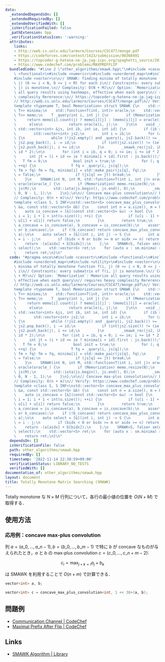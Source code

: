 ```yaml
---
data:
  _extendedDependsOn: []
  _extendedRequiredBy: []
  _extendedVerifiedWith: []
  _isVerificationFailed: false
  _pathExtension: hpp
  _verificationStatusIcon: ':warning:'
  attributes:
    links:
    - http://web.cs.unlv.edu/larmore/Courses/CSC477/monge.pdf
    - https://codeforces.com/contest/1423/submission/98368491
    - https://topcoder-g-hatena-ne-jp.jag-icpc.org/spaghetti_source/20120923/1348327542.html
    - https://www.codechef.com/problems/MAXPREFFLIP
  bundledCode: "#line 2 \"other_algorithms/smawk.hpp\"\n#include <cassert>\n#include\
    \ <functional>\n#include <numeric>\n#include <unordered_map>\n#include <utility>\n\
    #include <vector>\n\n// SMAWK: finding minima of totally monotone function f(i,\
    \ j) (0 <= i < N, 0 <= j < M) for each i\n// Constraints: every submatrix of f(i,\
    \ j) is monotone.\n// Complexity: O(N + M)\n// Option: `Memorization`: Memorize\
    \ all query results using hashmaps, effective when each query\n// requires heavy\
    \ complexity Rererence:\n// https://topcoder-g-hatena-ne-jp.jag-icpc.org/spaghetti_source/20120923/1348327542.html\n\
    // http://web.cs.unlv.edu/larmore/Courses/CSC477/monge.pdf\n// Verify: https://codeforces.com/contest/1423/submission/98368491\n\
    template <typename T, bool Memorization> struct SMAWK {\n    std::vector<std::pair<int,\
    \ T>> minima;\n    std::function<T(int, int)> oracle;\n    std::vector<std::unordered_map<int,\
    \ T>> memo;\n    T _query(int i, int j) {\n        if (Memorization)\n       \
    \     return memo[i].count(j) ? memo[i][j] : (memo[i][j] = oracle(i, j));\n  \
    \      else\n            return oracle(i, j);\n    }\n\n    void _smawk_rec(const\
    \ std::vector<int> &js, int ib, int ie, int id) {\n        if (ib > ie) return;\n\
    \        std::vector<int> js2;\n        int i = ib;\n        for (auto j : js)\
    \ {\n            while (!js2.empty() and _query(i, js2.back()) >= _query(i, j))\
    \ js2.pop_back(), i -= id;\n            if (int(js2.size()) != (ie - ib) / id)\
    \ js2.push_back(j), i += id;\n        }\n        _smawk_rec(js2, ib + id, ie,\
    \ id * 2);\n\n        for (int i = ib, q = 0; i <= ie; i += id * 2) {\n      \
    \      int jt = (i + id <= ie ? minima[i + id].first : js.back());\n         \
    \   T fm = 0;\n            bool init = true;\n            for (; q < int(js.size());\
    \ ++q) {\n                T fq = _query(i, js[q]);\n                if (init or\
    \ fm > fq) fm = fq, minima[i] = std::make_pair(js[q], fq);\n                init\
    \ = false;\n                if (js[q] == jt) break;\n            }\n        }\n\
    \    }\n    SMAWK(int N, int M, std::function<T(int i, int j)> oracle_) : minima(N),\
    \ oracle(oracle_) {\n        if (Memorization) memo.resize(N);\n        std::vector<int>\
    \ js(M);\n        std::iota(js.begin(), js.end(), 0);\n        _smawk_rec(js,\
    \ 0, N - 1, 1);\n    }\n};\n\n// Concave max-plus convolution\n// b must be concave\n\
    // Complexity: O(n + m)\n// Verify: https://www.codechef.com/problems/MAXPREFFLIP\n\
    template <class S, S INF>\nstd::vector<S> concave_max_plus_convolution(const std::vector<S>\
    \ &a, const std::vector<S> &b) {\n    const int n = a.size(), m = b.size();\n\n\
    \    auto is_concave = [&](const std::vector<S> &u) -> bool {\n        for (int\
    \ i = 1; i + 1 < int(u.size()); ++i) {\n            if (u[i - 1] + u[i + 1] >\
    \ u[i] + u[i]) return false;\n        }\n        return true;\n    };\n\n    bool\
    \ a_concave = is_concave(a), b_concave = is_concave(b);\n    assert(a_concave\
    \ or b_concave);\n    if (!b_concave) return concave_max_plus_convolution<S, INF>(b,\
    \ a);\n\n    auto select = [&](int i, int j) -> S {\n        int aidx = j, bidx\
    \ = i - j;\n        if (bidx < 0 or bidx >= m or aidx >= n) return INF;\n    \
    \    return -(a[aidx] + b[bidx]);\n    };\n    SMAWK<S, false> sm(n + m - 1, n,\
    \ select);\n    std::vector<S> ret;\n    for (auto x : sm.minima) ret.push_back(-x.second);\n\
    \    return ret;\n}\n"
  code: "#pragma once\n#include <cassert>\n#include <functional>\n#include <numeric>\n\
    #include <unordered_map>\n#include <utility>\n#include <vector>\n\n// SMAWK: finding\
    \ minima of totally monotone function f(i, j) (0 <= i < N, 0 <= j < M) for each\
    \ i\n// Constraints: every submatrix of f(i, j) is monotone.\n// Complexity: O(N\
    \ + M)\n// Option: `Memorization`: Memorize all query results using hashmaps,\
    \ effective when each query\n// requires heavy complexity Rererence:\n// https://topcoder-g-hatena-ne-jp.jag-icpc.org/spaghetti_source/20120923/1348327542.html\n\
    // http://web.cs.unlv.edu/larmore/Courses/CSC477/monge.pdf\n// Verify: https://codeforces.com/contest/1423/submission/98368491\n\
    template <typename T, bool Memorization> struct SMAWK {\n    std::vector<std::pair<int,\
    \ T>> minima;\n    std::function<T(int, int)> oracle;\n    std::vector<std::unordered_map<int,\
    \ T>> memo;\n    T _query(int i, int j) {\n        if (Memorization)\n       \
    \     return memo[i].count(j) ? memo[i][j] : (memo[i][j] = oracle(i, j));\n  \
    \      else\n            return oracle(i, j);\n    }\n\n    void _smawk_rec(const\
    \ std::vector<int> &js, int ib, int ie, int id) {\n        if (ib > ie) return;\n\
    \        std::vector<int> js2;\n        int i = ib;\n        for (auto j : js)\
    \ {\n            while (!js2.empty() and _query(i, js2.back()) >= _query(i, j))\
    \ js2.pop_back(), i -= id;\n            if (int(js2.size()) != (ie - ib) / id)\
    \ js2.push_back(j), i += id;\n        }\n        _smawk_rec(js2, ib + id, ie,\
    \ id * 2);\n\n        for (int i = ib, q = 0; i <= ie; i += id * 2) {\n      \
    \      int jt = (i + id <= ie ? minima[i + id].first : js.back());\n         \
    \   T fm = 0;\n            bool init = true;\n            for (; q < int(js.size());\
    \ ++q) {\n                T fq = _query(i, js[q]);\n                if (init or\
    \ fm > fq) fm = fq, minima[i] = std::make_pair(js[q], fq);\n                init\
    \ = false;\n                if (js[q] == jt) break;\n            }\n        }\n\
    \    }\n    SMAWK(int N, int M, std::function<T(int i, int j)> oracle_) : minima(N),\
    \ oracle(oracle_) {\n        if (Memorization) memo.resize(N);\n        std::vector<int>\
    \ js(M);\n        std::iota(js.begin(), js.end(), 0);\n        _smawk_rec(js,\
    \ 0, N - 1, 1);\n    }\n};\n\n// Concave max-plus convolution\n// b must be concave\n\
    // Complexity: O(n + m)\n// Verify: https://www.codechef.com/problems/MAXPREFFLIP\n\
    template <class S, S INF>\nstd::vector<S> concave_max_plus_convolution(const std::vector<S>\
    \ &a, const std::vector<S> &b) {\n    const int n = a.size(), m = b.size();\n\n\
    \    auto is_concave = [&](const std::vector<S> &u) -> bool {\n        for (int\
    \ i = 1; i + 1 < int(u.size()); ++i) {\n            if (u[i - 1] + u[i + 1] >\
    \ u[i] + u[i]) return false;\n        }\n        return true;\n    };\n\n    bool\
    \ a_concave = is_concave(a), b_concave = is_concave(b);\n    assert(a_concave\
    \ or b_concave);\n    if (!b_concave) return concave_max_plus_convolution<S, INF>(b,\
    \ a);\n\n    auto select = [&](int i, int j) -> S {\n        int aidx = j, bidx\
    \ = i - j;\n        if (bidx < 0 or bidx >= m or aidx >= n) return INF;\n    \
    \    return -(a[aidx] + b[bidx]);\n    };\n    SMAWK<S, false> sm(n + m - 1, n,\
    \ select);\n    std::vector<S> ret;\n    for (auto x : sm.minima) ret.push_back(-x.second);\n\
    \    return ret;\n}\n"
  dependsOn: []
  isVerificationFile: false
  path: other_algorithms/smawk.hpp
  requiredBy: []
  timestamp: '2022-11-14 22:38:59+09:00'
  verificationStatus: LIBRARY_NO_TESTS
  verifiedWith: []
documentation_of: other_algorithms/smawk.hpp
layout: document
title: Totally Monotone Matrix Searching (SMAWK)
---
```


Totally monotone な $N \times M$ 行列について，各行の最小値の位置を $O(N + M)$ で取得する．

## 使用方法

### 応用例：concave max-plus convolution

列 $a = (a\_0, \dots, a\_{n - 1}), b = (b\_0, \dots, b\_{m - 1})$ で特に $b$ が concave なものが与えられたとき，$a$ と $b$ の max-plus convolution $c = (c\_0, \dots, c\_{n + m - 2})$:

$$
c_i = \max_{j + k = i} a_j + b_k
$$

は SMAWK を利用することで $O(n + m)$ で計算できる．

```cpp
vector<int> a, b;

vector<int> c = concave_max_plus_convolution<int, 1 << 30>(a, b);
```

## 問題例

- [Communication Channel \| CodeChef](https://www.codechef.com/problems/COMMCHA)
- [Maximal Prefix After Flip \| CodeChef](https://www.codechef.com/problems/MAXPREFFLIP)

## Links

- [SMAWK Algorithm \| Library](https://noshi91.github.io/Library/algorithm/smawk.cpp.html)
